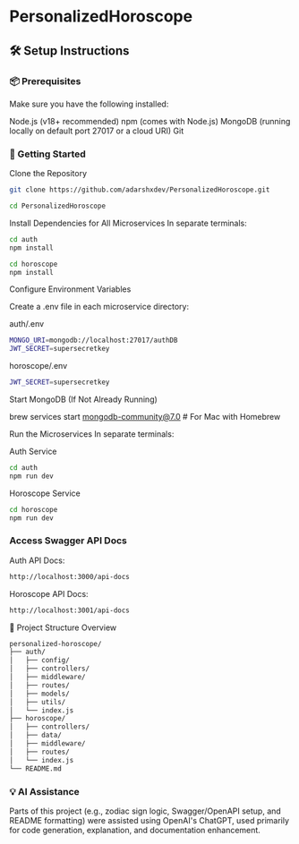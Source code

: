 # PersonalizedHoroscope

## 🛠️ Setup Instructions

### 📦 Prerequisites

Make sure you have the following installed:

Node.js (v18+ recommended)
npm (comes with Node.js)
MongoDB (running locally on default port 27017 or a cloud URI)
Git

### 🚀 Getting Started

Clone the Repository

```bash
git clone https://github.com/adarshxdev/PersonalizedHoroscope.git
```

```bash
cd PersonalizedHoroscope
```

Install Dependencies for All Microservices
In separate terminals:
```bash
cd auth
npm install

cd horoscope
npm install
```

Configure Environment Variables

Create a .env file in each microservice directory:

auth/.env
```bash
MONGO_URI=mongodb://localhost:27017/authDB
JWT_SECRET=supersecretkey
```

horoscope/.env
```bash
JWT_SECRET=supersecretkey
```

Start MongoDB (If Not Already Running)

brew services start mongodb-community@7.0   # For Mac with Homebrew

Run the Microservices
In separate terminals:

Auth Service
```bash
cd auth
npm run dev
```
Horoscope Service
```bash
cd horoscope
npm run dev
```

### Access Swagger API Docs

Auth API Docs: 
```bash
http://localhost:3000/api-docs
```

Horoscope API Docs: 
```bash
http://localhost:3001/api-docs
```

📁 Project Structure Overview
```bash
personalized-horoscope/
├── auth/
│   ├── config/
│   ├── controllers/
│   ├── middleware/
│   ├── routes/
│   ├── models/
│   ├── utils/
│   └── index.js
├── horoscope/
│   ├── controllers/
│   ├── data/
│   ├── middleware/
│   ├── routes/
│   └── index.js
└── README.md
```

### 💡 AI Assistance
Parts of this project (e.g., zodiac sign logic, Swagger/OpenAPI setup, and README formatting) were assisted using OpenAI's ChatGPT, used primarily for code generation, explanation, and documentation enhancement.

